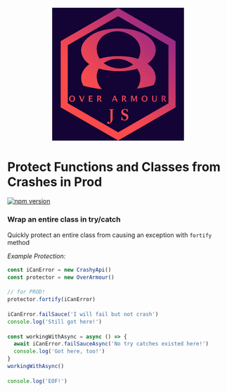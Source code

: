 <p align="center">
  <img src="/_art/oa2.jpg" width="300px" />
</p>

# Protect Functions and Classes from Crashes in Prod

[![npm version](https://badge.fury.io/js/over-armour.svg)](https://badge.fury.io/js/over-armour)

### Wrap an entire class in try/catch

Quickly protect an entire class from causing an exception with `fortify` method

_Example Protection:_
```js
const iCanError = new CrashyApi()
const protector = new OverArmour()

// for PROD!
protector.fortify(iCanError) 

iCanError.failSauce('I will fail but not crash')
console.log('Still got here!')

const workingWithAsync = async () => {
  await iCanError.failSauceAsync('No try catches existed here!')
  console.log('Got here, too!')
}
workingWithAsync()

console.log('EOF!')
```
